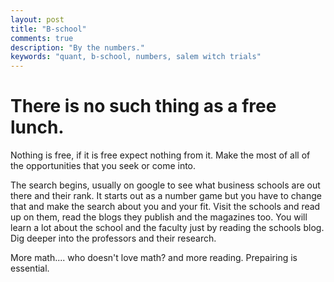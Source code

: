```yaml
---
layout: post
title: "B-school"
comments: true
description: "By the numbers."
keywords: "quant, b-school, numbers, salem witch trials"
---
```



# There is no such thing as a free lunch.

Nothing is free, if it is free expect nothing from it. Make the most of all of the opportunities that you seek or come into.

The search begins, usually on google to see what business schools are out there and their rank. It starts out as a number game but you have to change that and make the search about you and your fit. Visit the schools and read up on them, read the blogs they publish and the magazines too. You will learn a lot about the school and the faculty just by reading the schools blog. Dig deeper into the professors and their research. 

More math.... who doesn't love math? and more reading. 
Prepairing is essential.

